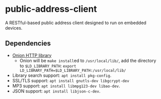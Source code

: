 # public-address-client

A RESTful-based public address client designed to run on embedded devices.

## Dependencies
* [Onion HTTP library](https://github.com/davidmoreno/onion)
    * Onion will be `make install`ed to `/usr/local/lib/`, add the directory to `$LD_LIBRARY_PATH`:
 `export LD_LIBRARY_PATH=$LD_LIBRARY_PATH:/usr/local/lib/`
* Library search support: `apt install pkg-config`.
* SSL/TLS support: `apt install gnutls-dev libgcrypt-dev`
* MP3 support: `apt install libmpg123-dev libao-dev`.
* JSON support: `apt install libjson-c-dev`.